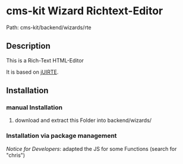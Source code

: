 # cms-kit Wizard Richtext-Editor

Path: cms-kit/backend/wizards/rte

## Description

This is a Rich-Text HTML-Editor

It is based on [jUIRTE](https://github.com/gcphost/jUIRTE).

## Installation

### manual Installation

1. download and extract this Folder into backend/wizards/

### Installation via package management


*Notice for Developers*: adapted the JS for some Functions (search for "chris")
